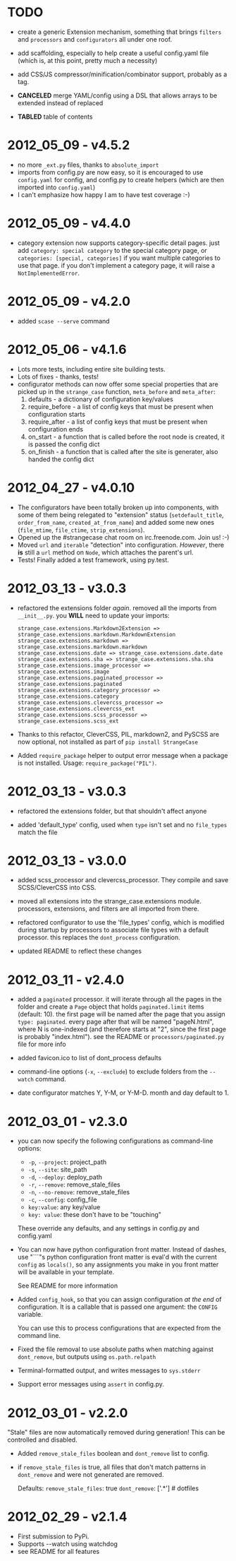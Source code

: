 TODO
====

* create a generic Extension mechanism, something that brings `filters` and
  `processors` and `configurators` all under one roof.

* add scaffolding, especially to help create a useful config.yaml file (which
  is, at this point, pretty much a necessity)

* add CSS/JS compressor/minification/combinator support, probably as a tag.

* **CANCELED** merge YAML/config using a DSL that allows arrays to be extended
  instead of replaced

* **TABLED** table of contents

2012_05_09 - v4.5.2
===================

* no more `_ext.py` files, thanks to `absolute_import`
* imports from config.py are now easy, so it is encouraged to use `config.yaml`
  for config, and config.py to create helpers (which are then imported into
  `config.yaml`)
* I can't emphasize how happy I am to have test coverage :-)

2012_05_09 - v4.4.0
===================

* category extension now supports category-specific detail pages.  just add
  `category: special category` to the special category page, or
  `categories: [special, categories]` if you want multiple categories to use
  that page.  if you don't implement a category page, it will raise a
  `NotImplementedError`.

2012_05_09 - v4.2.0
===================

* added `scase --serve` command

2012_05_06 - v4.1.6
===================

* Lots more tests, including entire site building tests.
* Lots of fixes - thanks, tests!
* configurator methods can now offer some special properties that are picked up
  in the `strange_case` function, `meta_before` and `meta_after`:
  1. defaults - a dictionary of configuration key/values
  2. require_before - a list of config keys that must be present when
     configuration starts
  3. require_after - a list of config keys that must be present when
     configuration ends
  4. on_start - a function that is called before the root node is created, it is
     passed the config dict
  5. on_finish - a function that is called after the site is generater, also
     handed the config dict

2012_04_27 - v4.0.10
====================

* The configurators have been totally broken up into components, with some of
  them being relegated to "extension" status (`setdefault_title`,
  `order_from_name`, `created_at_from_name`) and added some new ones
  (`file_mtime`, `file_ctime`, `strip_extensions`).
* Opened up the #strangecase chat room on irc.freenode.com.  Join us! :-)
* Moved `url` and `iterable` "detection" into configuration.  *However*, there
  **is** still a `url` method on `Node`, which attaches the parent's url.
* Tests!  Finally added a test framework, using py.test.

2012_03_13 - v3.0.3
===================

* refactored the extensions folder *again*.  removed all the imports from `__init__.py`.
  you **WILL** need to update your imports:

      strange_case.extensions.Markdown2Extension => strange_case.extensions.markdown.MarkdownExtension
      strange_case.extensions.markdown => strange_case.extensions.markdown.markdown
      strange_case.extensions.date => strange_case.extensions.date.date
      strange_case.extensions.sha => strange_case.extensions.sha.sha
      strange_case.extensions.image_processor => strange_case.extensions.image
      strange_case.extensions.paginated_processor => strange_case.extensions.paginated
      strange_case.extensions.category_processor => strange_case.extensions.category
      strange_case.extensions.clevercss_processor => strange_case.extensions.clevercss_ext
      strange_case.extensions.scss_processor => strange_case.extensions.scss_ext

* Thanks to this refactor, CleverCSS, PIL, markdown2, and PySCSS are now
  optional, not installed as part of `pip install StrangeCase`

* Added `require_package` helper to output error message when a package is not
  installed.  Usage: `require_package("PIL")`.

2012_03_13 - v3.0.3
===================

* refactored the extensions folder, but that shouldn't affect anyone

* added 'default_type' config, used when `type` isn't set and no `file_types` match the file

2012_03_13 - v3.0.0
===================

* added scss_processor and clevercss_processor.  They compile and save SCSS/CleverCSS into CSS.

* moved all extensions into the strange_case.extensions module.  processors, extensions, and filters
  are all imported from there.

* refactored configurator to use the 'file_types' config, which is modified during startup by
  processors to associate file types with a default processor.  this replaces the `dont_process`
  configuration.

* updated README to reflect these changes

2012_03_11 - v2.4.0
===================

* added a `paginated` processor.  it will iterate through all the pages in the folder and
  create a `Page` object that holds `paginated.limit` items (default: 10).  the first page
  will be named after the page that you assign `type: paginated`.  every page after that
  will be named "pageN.html", where N is one-indexed (and therefore starts at "2", since
  the first page is probably "index.html").  see the README or `processors/paginated.py`
  file for more info

* added favicon.ico to list of dont_process defaults

* command-line options (`-x`, `--exclude`) to exclude folders from the `--watch` command.

* date configurator matches Y, Y-M, or Y-M-D.  month and day default to 1.

2012_03_01 - v2.3.0
===================

* you can now specify the following configurations as command-line options:
  + `-p`, `--project`:   project_path
  + `-s`, `--site`:      site_path
  + `-d`, `--deploy`:    deploy_path
  + `-r`, `--remove`:    remove_stale_files
  + `-n`, `--no-remove`: remove_stale_files
  + `-c`, `--config`:    config_file
  + `key:value`:         any key/value
  + `key: value`:        these don't have to be "touching"

  These override any defaults, and any settings in config.py and config.yaml

* You can now have python configuration front matter.  Instead of dashes, use "\`\`\`"s
  python configuration front matter is eval'd with the current `config` as `locals()`,
  so any assignments you make in you front matter will be available in your template.

  See README for more information

* Added `config_hook`, so that you can assign configuration *at the end* of configuration.
  It is a callable that is passed one argument: the `CONFIG` variable.

  You can use this to process configurations that are expected from the command line.

* Fixed the file removal to use absolute paths when matching against `dont_remove`, but
  outputs using `os.path.relpath`

* Terminal-formatted output, and writes messages to `sys.stderr`

* Support error messages using `assert` in config.py.


2012_03_01 - v2.2.0
===================

"Stale" files are now automatically removed during generation!  This can be controlled
and disabled.

* Added `remove_stale_files` boolean and `dont_remove` list to config.

* if `remove_stale_files` is true, all files that don't match patterns in `dont_remove`
  and were not generated are removed.

  Defaults:
  `remove_stale_files`: true
  `dont_remove`: ['.*']  # dotfiles

2012_02_29 - v2.1.4
===================
* First submission to PyPi.
* Supports --watch using watchdog
* see README for all features
